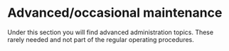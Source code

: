 # Advanced/occasional maintenance

Under this section you will find advanced administration topics. These rarely needed and not part of the regular operating procedures.
